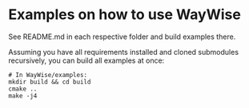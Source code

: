 # Examples on how to use WayWise
See README.md in each respective folder and build examples there.

Assuming you have all requirements installed and cloned submodules recursively, you can build all examples at once:

    # In WayWise/examples:
    mkdir build && cd build
    cmake ..
    make -j4
